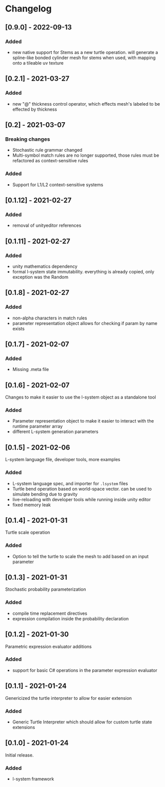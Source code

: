 # Changelog

## [0.9.0] - 2022-09-13

### Added

- new native support for Stems as a new turtle operation. will generate a spline-like bonded cylinder mesh for stems when used, with mapping onto a tileable uv texture


## [0.2.1] - 2021-03-27

### Added

- new "@" thickness control operator, which effects mesh's labeled to be effected by thickness

## [0.2] - 2021-03-07

### Breaking changes

- Stochastic rule grammar changed
- Multi-symbol match rules are no longer supported, those rules must be refactored as context-sensitive rules

### Added

- Support for L1/L2 context-sensitive systems

## [0.1.12] - 2021-02-27

### Added

- removal of unityeditor references

## [0.1.11] - 2021-02-27

### Added

- unity mathematics dependency
- formal l-system state immutability. everything is already copied, only exception was the Random

## [0.1.8] - 2021-02-27

### Added

- non-alpha characters in match rules
- parameter representation object allows for checking if param by name exists

## [0.1.7] - 2021-02-07

### Added

- Missing .meta file

## [0.1.6] - 2021-02-07

Changes to make it easier to use the l-system object as a standalone tool

### Added

- Parameter representation object to make it easier to interact with the runtime parameter array
- different L-system generation parameters

## [0.1.5] - 2021-02-06

L-system language file, developer tools, more examples

### Added

- L-system language spec, and importer for `.lsystem` files
- Turtle bend operation based on world-space vector. can be used to simulate bending due to gravity
- live-reloading with developer tools while running inside unity editor
- fixed memory leak

## [0.1.4] - 2021-01-31

Turtle scale operation

### Added

- Option to tell the turtle to scale the mesh to add based on an input parameter

## [0.1.3] - 2021-01-31

Stochastic probability parameterization

### Added

- compile time replacement directives
- expression compilation inside the probability declaration

## [0.1.2] - 2021-01-30

Parametric expression evaluator additions

### Added

- support for basic C# operations in the parameter expression evaluator

## [0.1.1] - 2021-01-24

Genericized the turtle interpreter to allow for easier extension

### Added

- Generic Turtle Interpreter which should allow for custom turtle state extensions

## [0.1.0] - 2021-01-24

Initial release.

### Added

- l-system framework
